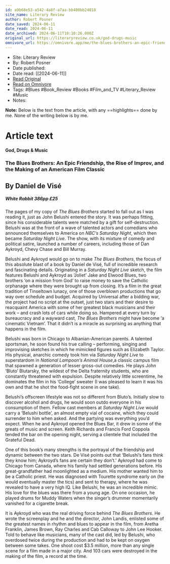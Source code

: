 ```yaml
---
id: a9b68e53-a542-4a8f-a7aa-bb400bb24018
site_name: Literary Review
author: Robert Posner
date_saved: 2024-06-11
date_read: 2024-06-11
date_archived: 2024-06-11T10:10:26.000Z
original_url: https://literaryreview.co.uk/god-drugs-music
omnivore_url: https://omnivore.app/me/the-blues-brothers-an-epic-friendship-the-rise-of-improv-and-the-19006c69d89
---
```


 - Site: Literary Review
 - By: Robert Posner
 - Date published: 
 - Date read: [[2024-06-11]]
 - [Read Original](https://literaryreview.co.uk/god-drugs-music)
 - [Read on Omnivore](https://omnivore.app/me/the-blues-brothers-an-epic-friendship-the-rise-of-improv-and-the-19006c69d89)
 - Tags:  #Blues  #Book_Review  #Books  #Film_and_TV  #Literary_Review  #Music 
 - Notes: 

**Note:** Below is the text from the article, with any ==highlights== done by me. None of the writing below is by me.

# Article text
#### God, Drugs & Music

### The Blues Brothers: An Epic Friendship, the Rise of Improv, and the Making of an American Film Classic

## By Daniel de Visé

#####  White Rabbit 386pp £25 

The pages of my copy of _The Blues Brothers_ started to fall out as I was reading it, just as John Belushi entered the story. It was perhaps fitting, since his considerable talents were matched by a gift for self-destruction. Belushi was at the front of a wave of talented actors and comedians who announced themselves to America on _NBC’s Saturday Night_, which then became _Saturday Night Live_. The show, with its mixture of comedy and political satire, launched a number of careers, including those of Dan Aykroyd, Chevy Chase and Bill Murray.

Belushi and Aykroyd would go on to make _The Blues Brothers_, the focus of this absolute blast of a book by Daniel de Visé, full of incredible research and fascinating details. Originating in a _Saturday Night Live_ sketch, the film features Belushi and Aykroyd as ‘Joliet’ Jake and Elwood Blues, two brothers ‘on a mission from God’ to raise money to save the Catholic orphanage where they were brought up from closing. It’s a film in the great tradition of Tinseltown lunacy, one of those overblown productions that go way over schedule and budget. Acquired by Universal after a bidding war, the project had no script at the outset, just two stars and their desire to reacquaint America with some of her greatest black musicians and their work – and crash lots of cars while doing so. Hampered at every turn by bureaucracy and a wayward cast, _The Blues Brothers_ might have become ‘a cinematic Vietnam’. That it didn’t is a miracle as surprising as anything that happens in the film. 

Belushi was born in Chicago to Albanian-­American parents. A talented sportsman, he soon found his true calling – performing, singing and improvising sketches in which he mimicked figures such as Elizabeth Taylor. His physical, anarchic comedy took him via _Saturday Night Live_ to superstardom in _National Lampoon’s Animal House_,a classic campus film that spawned a generation of lesser gross-out comedies. He plays John ‘Bluto’ Blutarsky, the wildest of the Delta fraternity students, who are constantly threatened with expulsion. Despite relatively little screentime, he dominates the film in his ‘College’ sweater (I was pleased to learn it was his own and that he shot the food-fight scene in one take).

Belushi’s offscreen lifestyle was not so different from Bluto’s. Initially slow to discover alcohol and drugs, he would soon outdo everyone in his consumption of them. Fellow cast members at _Saturday Night Live_ would carry a ‘Belushi bottle’, an almost empty vial of cocaine, which they could surrender to him when asked. And the partying was everything you’d expect. When he and Aykroyd opened the Blues Bar, it drew in some of the greats of music and screen. Keith Richards and Francis Ford Coppola tended the bar on the opening night, serving a clientele that included the Grateful Dead.

One of this book’s many strengths is the portrayal of the friendship and dynamic between the two stars. De Visé points out that ‘Belushi’s fans think they know him; Aykroyd’s fans are certain they don’t.’ Aykroyd had come to Chicago from Canada, where his family had settled generations before. His great-grandfather had moonlighted as a medium. His mother wanted him to be a Catholic priest. He was diagnosed with Tourette syndrome early on (he would eventually master the tics) and sent to therapy, where he was revealed to have a very high IQ. Like Belushi, he was an incredible mimic. His love for the blues was there from a young age. On one occasion, he played drums for Muddy Waters when the singer’s drummer momentarily vanished for a cigarette break. 

It is Aykroyd who was the real driving force behind _The Blues Brothers_. He wrote the screenplay and he and the director, John Landis, enlisted some of the greatest names in rhythm and blues to appear in the film, from Aretha Franklin, James Brown, Ray Charles and Cab Calloway to John Lee Hooker. Told to behave like musicians, many of the cast did, led by Belushi, who overdosed twice during the production and had to be kept on oxygen between some takes. One shoot cost $3.5 million, more than any single scene for a film made in a major city. And 103 cars were destroyed in the making of the film, a record at the time. 

